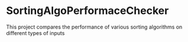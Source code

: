 # SortingAlgoPerformaceChecker
This project compares the performance of various sorting algorithms on different types of inputs
